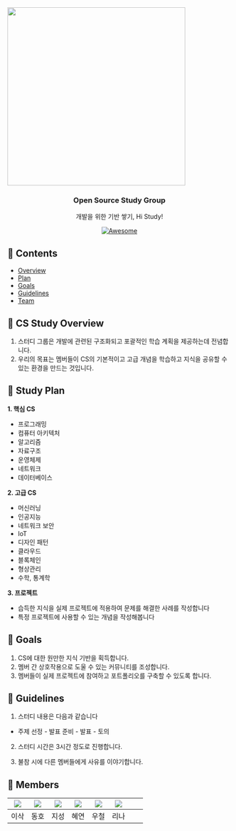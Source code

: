 <img src="https://i.imgur.com/Gsv47Xr.png" align="center" width="400">

<h3 align="center">Open Source Study Group</h3>
<p align="center">
  개발을 위한 기반 쌓기, Hi Study!
</p>
<p align="center">
  <a href="https://github.com/Isak-toast/HiStudy">
    <img alt="Awesome" src="https://img.shields.io/badge/since-2024.01.29-0">
  </a>
</p>


## 📍 Contents

- [Overview](#cs-study-overview)
- [Plan](#study-plan)
- [Goals](#goals)
- [Guidelines](#guidelines)
- [Team](#team)

## 📍 CS Study Overview

1. 스터디 그룹은 개발에 관련된 구조화되고 포괄적인 학습 계획을 제공하는데 전념합니다.
2. 우리의 목표는 멤버들이 CS의 기본적이고 고급 개념을 학습하고 지식을 공유할 수 있는 환경을 만드는 것입니다.


## 📍 Study Plan

**1. 핵심 CS**
- 프로그래밍
- 컴퓨터 아키텍처
- 알고리즘
- 자료구조
- 운영체제
- 네트워크
- 데이터베이스

**2. 고급 CS**
- 머신러닝
- 인공지능
- 네트워크 보안
- IoT
- 디자인 패턴
- 클라우드
- 블록체인
- 형상관리
- 수학, 통계학

**3. 프로젝트**
- 습득한 지식을 실제 프로젝트에 적용하여 문제를 해결한 사례를 작성합니다
- 특정 프로젝트에 사용할 수 있는 개념을 작성해봅니다


## 📍 Goals

1. CS에 대한 원만한 지식 기반을 획득합니다.
2. 멤버 간 상호작용으로 도울 수 있는 커뮤니티를 조성합니다.
3. 멤버들이 실제 프로젝트에 참여하고 포트폴리오를 구축할 수 있도록 합니다.

## 📍 Guidelines

1. 스터디 내용은 다음과 같습니다
- 주제 선정 - 발표 준비 - 발표 - 토의

2. 스터디 시간은 3시간 정도로 진행합니다.

3. 불참 시에 다른 멤버들에게 사유를 이야기합니다.


## 📍 Members

|[![](https://github.com/Isak-toast.png?width=200px)](https://github.com/Isak-toast)|[![](https://github.com/kdh97.png?width=200px)](https://github.com/kdh97)|[![](https://github.com/ChoiJiSung123.png?width=200px)](https://github.com/ChoiJiSung123)|[![](https://github.com/Jeonglever.png?width=200px)](https://github.com/Jeonglever)|[![](https://github.com/Jeremy-Fe.png?width=400px)](https://github.com/Jeremy-Fe)|[![](https://github.com/leenapark.png?width=400px)](https://github.com/leenapark)|||
|:---:|:---:|:---:|:---:|:---:|:---:|:---:|:---:|
| 이삭 | 동호  | 지성 | 혜연 | 우철 | 리나 | | |

